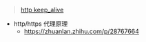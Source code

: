 > [http keep_alive](http://www.cnblogs.com/skynet/archive/2010/12/11/1903347.html)

- http/https 代理原理
  - https://zhuanlan.zhihu.com/p/28767664
